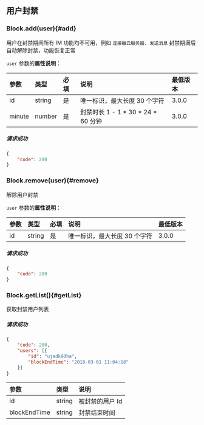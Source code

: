 ## 用户封禁

### Block.add(user){#add}

用户在封禁期间所有 IM 功能均不可用，例如 `连接融云服务器`、`发送消息` 封禁期满后自动解除封禁，功能恢复正常

`user` 参数的**属性说明**：

| 参数   	 |	类型		| 必填	| 说明 							|最低版本	|
| :----------|:--------	|:-----	|:------------------------------|:----- |
|	id		 |	string	|	是 	| 唯一标识，最大长度 30 个字符		|3.0.0|
|	minute	 |	number	|	是 	| 封禁时长 1 - 1 \* 30 \* 24 \* 60 分钟|3.0.0|

##### 请求成功

```json
{
    "code": 200
}
```

### Block.remove(user){#remove}

解除用户封禁

`user` 参数的**属性说明**：

| 参数   	 |	类型		| 必填	| 说明 							|最低版本	|
| :----------|:--------	|:-----	|:------------------------------|:----- |
|	id		 |	string	|	是 	| 唯一标识，最大长度 30 个字符		|3.0.0|

##### 请求成功

```json
{
    "code": 200
}
```

### Block.getList(){#getList}

获取封禁用户列表

##### 请求成功

```json
{
	"code": 200,
	"users": [{
		"id": "ujadk90ha",
		"blockEndTime": "2018-03-01 11:04:18"
	}]
}
```
| 参数   	 	|	类型		| 说明	
| :-------------|:--------	|:-----	
|	id			|	string	| 被封禁的用户 Id
|	blockEndTime|	string	| 封禁结束时间